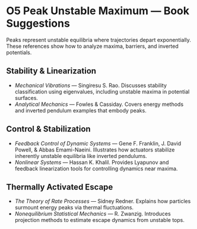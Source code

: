 # O5 Peak Unstable Maximum — Book Suggestions

Peaks represent unstable equilibria where trajectories depart exponentially. These references show how to analyze maxima, barriers, and inverted potentials.

## Stability & Linearization
- *Mechanical Vibrations* — Singiresu S. Rao. Discusses stability classification using eigenvalues, including unstable maxima in potential surfaces.
- *Analytical Mechanics* — Fowles & Cassiday. Covers energy methods and inverted pendulum examples that embody peaks.

## Control & Stabilization
- *Feedback Control of Dynamic Systems* — Gene F. Franklin, J. David Powell, & Abbas Emami-Naeini. Illustrates how actuators stabilize inherently unstable equilibria like inverted pendulums.
- *Nonlinear Systems* — Hassan K. Khalil. Provides Lyapunov and feedback linearization tools for controlling dynamics near maxima.

## Thermally Activated Escape
- *The Theory of Rate Processes* — Sidney Redner. Explains how particles surmount energy peaks via thermal fluctuations.
- *Nonequilibrium Statistical Mechanics* — R. Zwanzig. Introduces projection methods to estimate escape dynamics from unstable tops.
